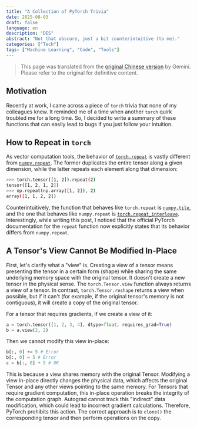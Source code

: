```yaml
---
title: "A Collection of PyTorch Trivia"
date: 2025-08-03
draft: false
language: en
description: "DES"
abstract: "Not that obscure, just a bit counterintuitive (to me)."
categories: ["Tech"]
tags: ["Machine Learning", "Code", "Tools"]
---
```


> This page was translated from the [original Chinese version](/zh-cn/posts/torch-hints) by Gemini. Please refer to the original for definitive content.

## Motivation
Recently at work, I came across a piece of `torch` trivia that none of my colleagues knew. It reminded me of a time when another `torch` quirk troubled me for a long time. So, I decided to write a summary of these functions that can easily lead to bugs if you just follow your intuition.

## How to Repeat in `torch`
As vector computation tools, the behavior of [`torch.repeat`](https://docs.pytorch.org/docs/stable/generated/torch.Tensor.repeat.html) is vastly different from [`numpy.repeat`](https://numpy.org/devdocs/reference/generated/numpy.repeat.html). The former duplicates the entire tensor along a given dimension, while the latter repeats each element along that dimension:
```bash
>>> torch.tensor([1, 2]).repeat(2)
tensor([1, 2, 1, 2])
>>> np.repeat(np.array([1, 2]), 2)
array([1, 1, 2, 2])
```

Counterintuitively, the function that behaves like `torch.repeat` is [`numpy.tile`](https://numpy.org/devdocs/reference/generated/numpy.tile.html), and the one that behaves like `numpy.repeat` is [`torch.repeat_interleave`](https://docs.pytorch.org/docs/stable/generated/torch.repeat_interleave.html). Interestingly, while writing this post, I noticed that the official PyTorch documentation for the `repeat` function now explicitly states that its behavior differs from `numpy.repeat`.

## A Tensor's View Cannot Be Modified In-Place

First, let's clarify what a "view" is. Creating a view of a tensor means presenting the tensor in a certain form (shape) while sharing the same underlying memory space with the original tensor. It doesn't create a new tensor in the physical sense. The `torch.Tensor.view` function always returns a view of a tensor. In contrast, `torch.Tensor.reshape` returns a view when possible, but if it can't (for example, if the original tensor's memory is not contiguous), it will create a copy of the original tensor.

For a tensor that requires gradients, if we create a view of it:

```python
a = torch.tensor([1, 2, 3, 4], dtype=float, requires_grad=True)
b = a.view(2, 2)
```

Then we cannot modify this view in-place:

```python
b[:, 0] += 5 # Error
b[:, 0] = 5 # Error
c = b[:, 0] + 5 # OK
```

This is because a view shares memory with the original Tensor. Modifying a view in-place directly changes the physical data, which affects the original Tensor and any other views pointing to the same memory. For Tensors that require gradient computation, this in-place operation breaks the integrity of the computation graph. Autograd cannot track this "indirect" data modification, which could lead to incorrect gradient calculations. Therefore, PyTorch prohibits this action. The correct approach is to `clone()` the corresponding tensor and then perform operations on the copy.